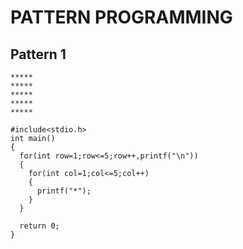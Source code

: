 # PATTERN PROGRAMMING
## Pattern 1
```
*****
*****
*****
*****
*****
```
```
#include<stdio.h>
int main()
{
  for(int row=1;row<=5;row++,printf("\n"))
  {
    for(int col=1;col<=5;col++)
    {
      printf("*");
    }
  }

  return 0;
}
```
